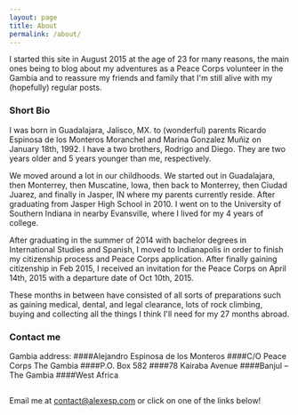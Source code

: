 ```yaml
---
layout: page
title: About
permalink: /about/
---
```


I started this site in August 2015 at the age of 23 for many reasons, the main ones being to blog about my adventures as a Peace Corps volunteer in the Gambia and to reassure my friends and family that I'm still alive with my (hopefully) regular posts.

### Short Bio

I was born in Guadalajara, Jalisco, MX. to (wonderful) parents Ricardo Espinosa de los Monteros Moranchel and Marina Gonzalez Muñiz on January 18th, 1992. I have a two brothers, Rodrigo and Diego. They are two years older and 5 years younger than me, respectively.

We moved around a lot in our childhoods. We started out in Guadalajara, then Monterrey, then Muscatine, Iowa, then back to Monterrey, then Ciudad Juarez, and finally in Jasper, IN where my parents currently reside. After graduating from Jasper High School in 2010. I went on to the University of Southern Indiana in nearby Evansville, where I lived for my 4 years of college. 

After graduating in the summer of 2014 with bachelor degrees in International Studies and Spanish, I moved to Indianapolis in order to finish my citizenship process and Peace Corps application. After finally gaining citizenship in Feb 2015, I received an invitation for the Peace Corps on April 14th, 2015 with a departure date of Oct 10th, 2015.

These months in between have consisted of all sorts of preparations such as gaining medical, dental, and legal clearance, lots of rock climbing, buying and collecting all the things I think I'll need for my 27 months abroad.


### Contact me

Gambia address:
####Alejandro Espinosa de los Monteros
####C/O Peace Corps The Gambia
####P.O. Box 582
####78 Kairaba Avenue
####Banjul – The Gambia
####West Africa
##

Email me at contact@alexesp.com or click on one of the links below!

